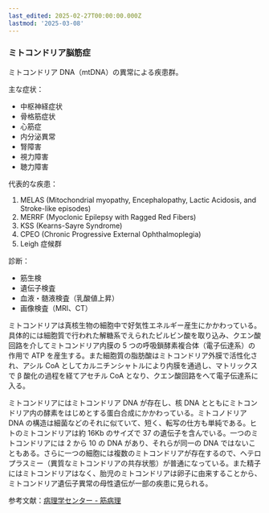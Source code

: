```yaml
---
last_edited: 2025-02-27T00:00:00.000Z
lastmod: '2025-03-08'
---
```





### ミトコンドリア脳筋症

ミトコンドリア DNA（mtDNA）の異常による疾患群。

主な症状：

- 中枢神経症状
- 骨格筋症状
- 心筋症
- 内分泌異常
- 腎障害
- 視力障害
- 聴力障害

代表的な疾患：

1. MELAS (Mitochondrial myopathy, Encephalopathy, Lactic Acidosis, and Stroke-like episodes)
2. MERRF (Myoclonic Epilepsy with Ragged Red Fibers)
3. KSS (Kearns-Sayre Syndrome)
4. CPEO (Chronic Progressive External Ophthalmoplegia)
5. Leigh 症候群

診断：

- 筋生検
- 遺伝子検査
- 血液・髄液検査（乳酸値上昇）
- 画像検査（MRI、CT）

ミトコンドリアは真核生物の細胞中で好気性エネルギー産生にかかわっている。具体的には細胞質で行われた解糖系でえられたピルビン酸を取り込み、クエン酸回路を介してミトコンドリア内膜の 5 つの呼吸鎖酵素複合体（電子伝達系）の作用で ATP を産生する。また細胞質の脂肪酸はミトコンドリア外膜で活性化され、アシル CoA としてカルニチンシャトルにより内膜を通過し、マトリックスで β 酸化の過程を経てアセチル CoA となり、クエン酸回路をへて電子伝達系に入る。

ミトコンドリアにはミトコンドリア DNA が存在し、核 DNA とともにミトコンドリア内の酵素をはじめとする蛋白合成にかかわっている。ミトコノドリア DNA の構造は細菌などのそれに似ていて、短く、転写の仕方も単純である。ヒトのミトコンドリアは約 16Kb のサイズで 37 の遺伝子を含んでいる。一つのミトコンドリアには 2 から 10 の DNA があり、それらが同一の DNA ではないこともある。さらに一つの細胞には複数のミトコンドリアが存在するので、ヘテロプラスミー（異質なミトコンドリアの共存状態）が普通になっている。また精子にはミトコンドリアはなく、胎児のミトコンドリアは卵子に由来することから、ミトコンドリア遺伝子異常の母性遺伝が一部の疾患に見られる。

参考文献：[病理学センター - 筋病理](https://pathologycenter.jp/muscle/chapter6-3-1.html)
